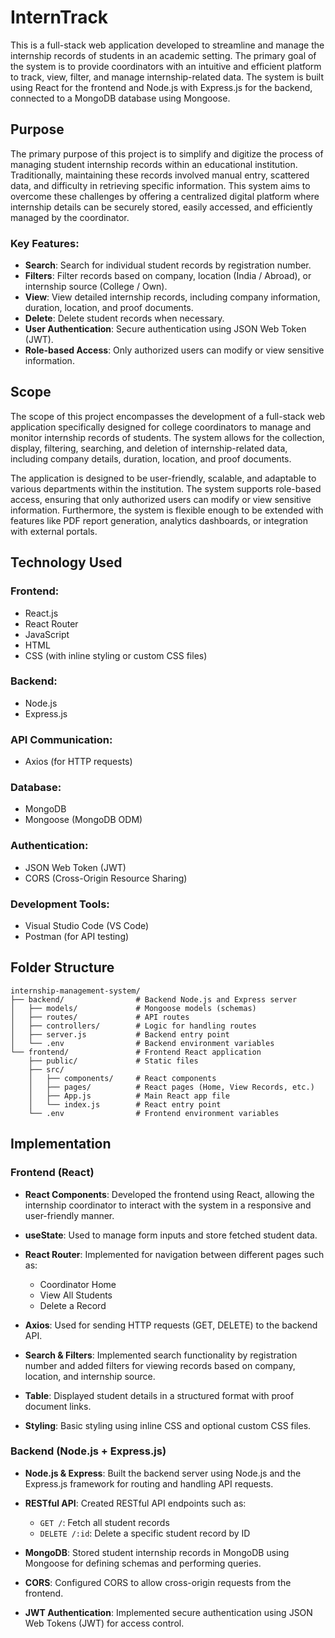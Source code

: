 # InternTrack

This is a full-stack web application developed to streamline and manage the internship records of students in an academic setting. The primary goal of the system is to provide coordinators with an intuitive and efficient platform to track, view, filter, and manage internship-related data. The system is built using React for the frontend and Node.js with Express.js for the backend, connected to a MongoDB database using Mongoose.

## Purpose

The primary purpose of this project is to simplify and digitize the process of managing student internship records within an educational institution. Traditionally, maintaining these records involved manual entry, scattered data, and difficulty in retrieving specific information. This system aims to overcome these challenges by offering a centralized digital platform where internship details can be securely stored, easily accessed, and efficiently managed by the coordinator. 

### Key Features:
- **Search**: Search for individual student records by registration number.
- **Filters**: Filter records based on company, location (India / Abroad), or internship source (College / Own).
- **View**: View detailed internship records, including company information, duration, location, and proof documents.
- **Delete**: Delete student records when necessary.
- **User Authentication**: Secure authentication using JSON Web Token (JWT).
- **Role-based Access**: Only authorized users can modify or view sensitive information.

## Scope

The scope of this project encompasses the development of a full-stack web application specifically designed for college coordinators to manage and monitor internship records of students. The system allows for the collection, display, filtering, searching, and deletion of internship-related data, including company details, duration, location, and proof documents. 

The application is designed to be user-friendly, scalable, and adaptable to various departments within the institution. The system supports role-based access, ensuring that only authorized users can modify or view sensitive information. Furthermore, the system is flexible enough to be extended with features like PDF report generation, analytics dashboards, or integration with external portals.

## Technology Used

### Frontend:
- React.js
- React Router
- JavaScript
- HTML
- CSS (with inline styling or custom CSS files)

### Backend:
- Node.js
- Express.js

### API Communication:
- Axios (for HTTP requests)

### Database:
- MongoDB
- Mongoose (MongoDB ODM)

### Authentication:
- JSON Web Token (JWT)
- CORS (Cross-Origin Resource Sharing)

### Development Tools:
- Visual Studio Code (VS Code)
- Postman (for API testing)


## Folder Structure

```plaintext
internship-management-system/
├── backend/                # Backend Node.js and Express server
│   ├── models/             # Mongoose models (schemas)
│   ├── routes/             # API routes
│   ├── controllers/        # Logic for handling routes
│   ├── server.js           # Backend entry point
│   └── .env                # Backend environment variables
└── frontend/               # Frontend React application
    ├── public/             # Static files
    ├── src/
    │   ├── components/     # React components
    │   ├── pages/          # React pages (Home, View Records, etc.)
    │   ├── App.js          # Main React app file
    │   └── index.js        # React entry point
    └── .env                # Frontend environment variables
```

## Implementation

### Frontend (React)

- **React Components**: Developed the frontend using React, allowing the internship coordinator to interact with the system in a responsive and user-friendly manner.
  
- **useState**: Used to manage form inputs and store fetched student data.
  
- **React Router**: Implemented for navigation between different pages such as:
    - Coordinator Home
    - View All Students
    - Delete a Record
  
- **Axios**: Used for sending HTTP requests (GET, DELETE) to the backend API.
  
- **Search & Filters**: Implemented search functionality by registration number and added filters for viewing records based on company, location, and internship source.
  
- **Table**: Displayed student details in a structured format with proof document links.
  
- **Styling**: Basic styling using inline CSS and optional custom CSS files.

### Backend (Node.js + Express.js)

- **Node.js & Express**: Built the backend server using Node.js and the Express.js framework for routing and handling API requests.
  
- **RESTful API**: Created RESTful API endpoints such as:
    - `GET /`: Fetch all student records
    - `DELETE /:id`: Delete a specific student record by ID
  
- **MongoDB**: Stored student internship records in MongoDB using Mongoose for defining schemas and performing queries.
  
- **CORS**: Configured CORS to allow cross-origin requests from the frontend.
  
- **JWT Authentication**: Implemented secure authentication using JSON Web Tokens (JWT) for access control.


